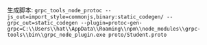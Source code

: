 生成脚本:
`grpc_tools_node_protoc --js_out=import_style=commonjs,binary:static_codegen/ --grpc_out=static_codegen --plugin=protoc-gen-grpc=C:\\Users\\hat\\AppData\\Roaming\\npm\\node_modules\\grpc-tools\\bin\\grpc_node_plugin.exe proto/Student.proto`